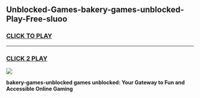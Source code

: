 
## Unblocked-Games-bakery-games-unblocked-Play-Free-sluoo
<h3>
<a href="https://premium76.site?title=bakery-games-unblocked&ref=10A">CLICK TO PLAY</a></h3>
<hr>

<h3>
<a href="https://premium76.site?title=bakery-games-unblocked&ref=10A">CLICK 2 PLAY</a>
  
</h3>

<a href="https://premium76.site?title=bakery-games-unblocked&ref=10A"><img src="https://clearcache.store/games.png"></a>


**bakery-games-unblocked games unblocked: Your Gateway to Fun and Accessible Online Gaming**
